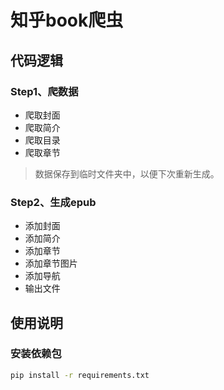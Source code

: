 # 知乎book爬虫

## 代码逻辑
### Step1、爬数据
* 爬取封面
* 爬取简介
* 爬取目录
* 爬取章节
> 数据保存到临时文件夹中，以便下次重新生成。

### Step2、生成epub
* 添加封面
* 添加简介
* 添加章节
* 添加章节图片
* 添加导航
* 输出文件

## 使用说明
### 安装依赖包
```bash
pip install -r requirements.txt
```
